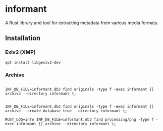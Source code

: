 # informant
A Rust library and tool for extracting metadata from various media formats.


## Installation


### Exiv2 (XMP) 
```
apt install libgexiv2-dev
```

### Archive

```

INF_DB_FILE=informant.db3 find originals -type f -exec informant {} archive --directory informant \;


INF_DB_FILE=informant.db3 find originals -type f -exec informant {} archive --create-database true --directory informant \;

RUST_LOG=info INF_DB_FILE=informant.db3 find processing/png -type f -exec informant {} archive --directory informant \;

```